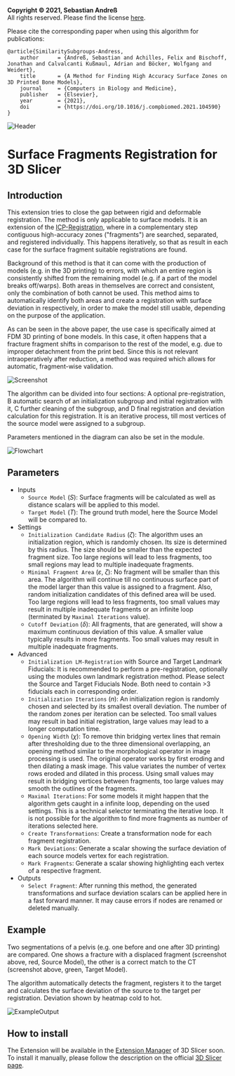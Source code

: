 **Copyright &copy; 2021, Sebastian Andreß**\
All rights reserved. Please find the license [here](https://github.com/sebastianandress/Slicer-SurfaceFragmentsRegistration/blob/master/LICENSE.md).

Please cite the corresponding paper when using this algorithm for publications:

    @article{SimilaritySubgroups-Andress,
        author      = {Andreß, Sebastian and Achilles, Felix and Bischoff, Jonathan and Calvalcanti Kußmaul, Adrian and Böcker, Wolfgang and Weidert},
        title       = {A Method for Finding High Accuracy Surface Zones on 3D Printed Bone Models},
        journal     = {Computers in Biology and Medicine},
        publisher   = {Elsevier},
        year        = {2021},
        doi         = {https://doi.org/10.1016/j.compbiomed.2021.104590}
    }


![Header](/Resources/header.png)

# Surface Fragments Registration for 3D Slicer

## Introduction
This extension tries to close the gap between rigid and deformable registration. The method is only applicable to surface models. It is an extension of the [ICP-Registration](https://de.wikipedia.org/wiki/Iterative_Closest_Point_Algorithm), where in a complementary step contiguous high-accuracy zones ("fragments") are searched, separated, and registered individually. This happens iteratively, so that as result in each case for the surface fragment suitable registrations are found.

Background of this method is that it can come with the production of models (e.g. in the 3D printing) to errors, with which an entire region is consistently shifted from the remaining model (e.g. if a part of the model breaks off/warps). Both areas in themselves are correct and consistent, only the combination of both cannot be used. This method aims to automatically identify both areas and create a registration with surface deviation in respectively, in order to make the model still usable, depending on the purpose of the application.

As can be seen in the above paper, the use case is specifically aimed at FDM 3D printing of bone models. In this case, it often happens that a fracture fragment shifts in comparison to the rest of the model, e.g. due to improper detachment from the print bed. Since this is not relevant intraoperatively after reduction, a method was required which allows for automatic, fragment-wise validation.

![Screenshot](/Resources/screenshot1.png)

The algorithm can be divided into four sections:
A optional pre-registration, B automatic search of an initialization subgroup and initial registration with it, C further cleaning of the subgroup, and D final registration and deviation calculation for this registration. It is an iterative process, till most vertices of the source model were assigned to a subgroup.

Parameters mentioned in the diagram can also be set in the module.

![Flowchart](/Resources/flowchart.png)

## Parameters
- Inputs
    - `Source Model` (*S*): Surface fragments will be calculated as well as distance scalars will be applied to this model.
    - `Target Model` (*T*): The ground truth model, here the Source Model will be compared to.
- Settings
    - `Initialization Candidate Radius` (*ζ*): The algorithm uses an initialization region, which is randomly chosen. Its size is determined by this radius. The size should be smaller than the expected fragment size. Too large regions will lead to less fragments, too small regions may lead to multiple inadequate fragments.
    - `Minimal Fragment Area` (*ε*, *ζ*): No fragment will be smaller than this area. The algorithm will continue till no continuous surface part of the model larger than this value is assigned to a fragment. Also, random initialization candidates of this defined area will be used. Too large regions will lead to less fragments, too small values may result in multiple inadequate fragments or an infinite loop  (terminated by `Maximal Iterations` value).
    - `Cutoff Deviation` (*δ*): All fragments, that are generated, will show a maximum continuous deviation of this value. A smaller value typically results in more fragments. Too small values may result in multiple inadequate fragments.
- Advanced
    - `Initialization LM-Registration` with Source and Target Landmark Fiducials: It is recommended to perform a pre-registration, optionally using the modules own landmark registration method. Please select the Source and Target Fiducials Node. Both need to contain >3 fiducials each in corresponding order.
    - `Initialization Iterations` (*n*): An initialization region is randomly chosen and selected by its smallest overall deviation. The number of the random zones per iteration can be selected. Too small values may result in bad initial registration, large values may lead to a longer computation time.
    - `Opening Width` (*χ*): To remove thin bridging vertex lines that remain after thresholding due to the three dimensional overlapping, an opening method similar to the morphological operator in image processing is used. The original operator works by first eroding and then dilating a mask image. This value variates the number of vertex rows eroded and dilated in this process. Using small values may result in bridging vertices between fragments, too large values may smooth the outlines of the fragments.
    - `Maximal Iterations`: For some models it might happen that the algorithm gets caught in a infinite loop, depending on the used settings. This is a technical selector terminating the iterative loop. It is not possible for the algorithm to find more fragments as number of iterations selected here.
    - `Create Transformations`: Create a transformation node for each fragment registration.
    - `Mark Deviations`: Generate a scalar showing the surface deviation of each source models vertex for each registration.
    - `Mark Fragments`: Generate a scalar showing highlighting each vertex of a respective fragment.
- Outputs
    - `Select Fragment`: After running this method, the generated transformations and surface deviation scalars can be applied here in a fast forward manner. It may cause errors if nodes are renamed or deleted manually.


## Example

Two segmentations of a pelvis (e.g. one before and one after 3D printing) are compared. One shows a fracture with a displaced fragment (screenshot above, red, Source Model), the other is a correct match to the CT (screenshot above, green, Target Model).

The algorithm automatically detects the fragment, registers it to the target and calculates the surface deviation of the source to the target per registration. Deviation shown by heatmap cold to hot.

![ExampleOutput](/Resources/exampleOutput.gif)


## How to install
The Extension will be available in the [Extension Manager](http://slicer.kitware.com/midas3/slicerappstore/extension/view?extensionId=330842) of 3D Slicer soon.
To install it manually, please follow the description on the official [3D Slicer page](https://www.slicer.org/wiki/Documentation/Nightly/Developers/FAQ/Extensions). 
